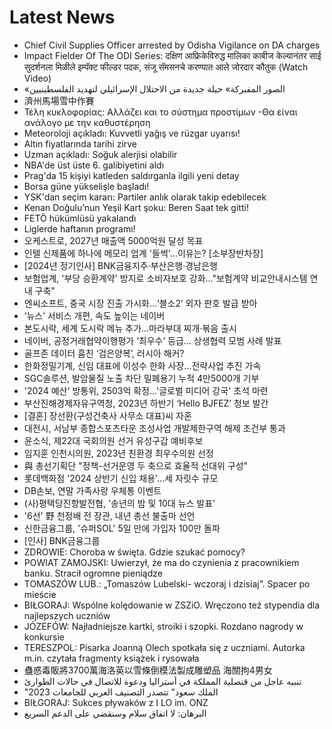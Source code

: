 # Latest News
-  Chief Civil Supplies Officer arrested by Odisha Vigilance on DA charges
-  Impact Fielder Of The ODI Series: दक्षिण आफ्रिकेविरुद्ध मालिका काबीज केल्यानंतर साई सुदर्शनला मिळीले इम्पॅक्ट फील्डर पदक, संजू सॅमसनचे करण्यात आले जोरदार कौतुक (Watch Video)
-  «الصور المفبركة» حيلة جديدة من الاحتلال الإسرائيلي لتهديد الفلسطينيين
-  濟州馬場雪中作賽
-  Τέλη κυκλοφορίας: Αλλάζει και το σύστημα προστίμων -Θα είναι ανάλογο με την καθυστέρηση
-  Meteoroloji açıkladı: Kuvvetli yağış ve rüzgar uyarısı!
-  Altın fiyatlarında tarihi zirve
-  Uzman açıkladı: Soğuk alerjisi olabilir
-  NBA'de üst üste 6. galibiyetini aldı
-  Prag'da 15 kişiyi katleden saldırganla ilgili yeni detay
-  Borsa güne yükselişle başladı!
-  YSK'dan seçim kararı: Partiler anlık olarak takip edebilecek
-  Kenan Doğulu’nun Yeşil Kart şoku: Beren Saat tek gitti!
-  FETÖ hükümlüsü yakalandı
-  Liglerde haftanın programı!
-  오케스트로, 2027년 매출액 5000억원 달성 목표
-  인텔 신제품에 하나에 메모리 업계 '들썩'…이유는? [소부장반차장]
-  [2024년 정기인사] BNK금융지주·부산은행·경남은행
-  보험업계, '부당 승환계약' 방지로 소비자보호 강화…"보험계약 비교안내시스템 연내 구축"
-  엔씨소프트, 중국 시장 진출 가시화…‘블소2’ 외자 판호 발급 받아
-  ‘뉴스’ 서비스 개편, 속도 높이는 네이버
-  본도시락, 세계 도시락 메뉴 추가…마라부대 찌개·볶음 출시
-  네이버, 공정거래협약이행평가 ‘최우수’ 등급… 상생협력 모범 사례 발표
-  골프존 데이터 훔친 ‘검은양복’, 러시아 해커?
-  한화정밀기계, 신임 대표에 이성수 한화 사장…전략사업 추진 가속
-  SGC솔루션, 발암물질 노출 차단 밀폐용기 누적 4만5000개 기부
-  '2024 예산' 방통위, 2503억 확정…'글로벌 미디어 강국' 초석 마련
-  부산진해경제자유구역청, 2023년 하반기 ‘Hello BJFEZ’ 청보 발간
-  [결혼] 장선환(구성건축사 사무소 대표)씨 자혼
-  대전시, 서남부 종합스포츠타운 조성사업 개발제한구역 해제 조건부 통과
-  윤소식, 제22대 국회의원 선거 유성구갑 예비후보
-  임지훈 인천시의원, 2023년 친환경 최우수의원 선정
-  與 총선기획단 "정책-선거운영 두 축으로 효율적 선대위 구성"
-  롯데백화점 '2024 상반기 신입 채용'…세 자릿수 규모
-  DB손보, 연말 가족사랑 우체통 이벤트
-  (사)평택당진항발전협, '송년의 밤 및 10대 뉴스 발표'
-  '6선' 野 천정배 전 장관, 내년 총선 불출마 선언
-  신한금융그룹, '슈퍼SOL' 5일 만에 가입자 100만 돌파
-  [인사] BNK금융그룹
-  ZDROWIE: Choroba w święta. Gdzie szukać pomocy?
-  POWIAT ZAMOJSKI: Uwierzył, że ma do czynienia z pracownikiem banku. Stracił ogromne pieniądze
-  TOMASZÓW LUB.: „Tomaszów Lubelski- wczoraj i dzisiaj”. Spacer po mieście
-  BIŁGORAJ: Wspólne kolędowanie w ZSZiO. Wręczono też stypendia dla najlepszych uczniów
-  JÓZEFÓW: Najładniejsze kartki, stroiki i szopki. Rozdano nagrody w konkursie
-  TERESZPOL: Pisarka Joanną Olech spotkała się z uczniami. Autorka m.in. czytała fragmenty książek i rysowała
-  蠱惑毒販將3700萬海洛英以雪條倒模法製成雕塑品 海關拘4男女
-  تنبيه عاجل من قنصلية المملكة في أستراليا ودعوة للاتصال في حالات الطوارئ
-  "الملك سعود" تتصدر التصنيف العربي للجامعات 2023
-  BIŁGORAJ: Sukces pływaków z I LO im. ONZ
-  البرهان: لا اتفاق سلام وسنقضي على الدعم السريع
